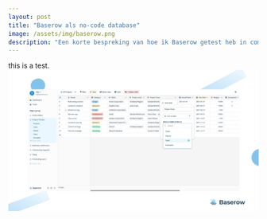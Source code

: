```yaml
---
layout: post
title: "Baserow als no-code database"
image: /assets/img/baserow.png
description: "Een korte bespreking van hoe ik Baserow getest heb in combinatie met een project."
---
```


this is a test.
![baserow](/assets/img/baserow.png)
